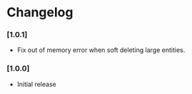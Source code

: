 # Changelog

### [1.0.1]
- Fix out of memory error when soft deleting large entities.

### [1.0.0]
- Initial release
